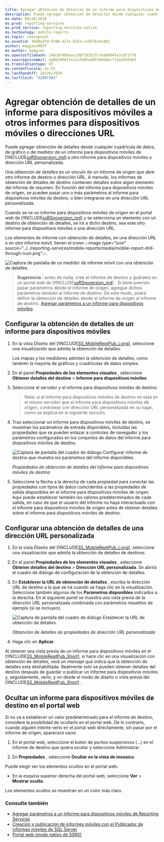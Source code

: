 ```yaml
---
title: Agregar obtención de detalles de un informe para dispositivos móviles a otros informes para dispositivos móviles o direcciones URL | Microsoft Docs
description: Puede agregar obtención de detalles desde cualquier cuadrícula de datos, de gráfico o de medidor de un informe para dispositivos móviles de Reporting Services a otro informe para dispositivos móviles o dirección URL personalizada.
ms.date: 09/20/2016
ms.prod: reporting-services
ms.prod_service: reporting-services-native
ms.technology: mobile-reports
ms.topic: conceptual
ms.assetid: 30d0a3fd-5588-417e-b25d-cc5b7624cdb1
author: maggiesMSFT
ms.author: maggies
ms.openlocfilehash: 149c074b0aacc56f192b27cfea0894fe2cd73778
ms.sourcegitcommit: ea0bf89617e11afe85ad85309e0ec731ed265583
ms.translationtype: HT
ms.contentlocale: es-ES
ms.lasthandoff: 10/28/2020
ms.locfileid: "92907303"
---
```

# <a name="add-drillthrough-from-a-mobile-report-to-other-mobile-reports-or-urls"></a>Agregar obtención de detalles de un informe para dispositivos móviles a otros informes para dispositivos móviles o direcciones URL
Puede agregar obtención de detalles desde cualquier cuadrícula de datos, de gráfico o de medidor de un informe para dispositivos móviles de [!INCLUDE[ssRSnoversion_md](../../includes/ssrsnoversion-md.md)] a otro informe para dispositivos móviles o dirección URL personalizada. 

Una *obtención de detalles*  es un vínculo de un informe de origen que abre otro informe de destino o dirección URL. A menudo, los informes de obtención de detalles de destino contienen detalles sobre algún elemento del informe de resumen. En función del informe para dispositivos móviles de origen, se pueden pasar uno o más parámetros al informe para dispositivos móviles de destino, o bien integrarse en una dirección URL personalizada.  
  
Cuando se ve un informe para dispositivos móviles de origen en el portal web de [!INCLUDE[ssRSnoversion_md](../../includes/ssrsnoversion-md.md)] y se selecciona un elemento con un destino de obtención de detalles, se irá a dicho destino, sea este otro informe para dispositivos móviles o una dirección URL.  

Los elementos de informe con obtención de detalles, en una dirección URL o en otro informe móvil, tienen el icono :::image type="icon" source="../../reporting-services/mobile-reports/media/mobile-report-drill-through-icon.png":::.

![Captura de pantalla de un medidor de informe móvil con una obtención de detalles.](../../reporting-services/mobile-reports/media/mobile-report-gauge-drill-through.png)

>**Sugerencia** : antes de nada, cree el informe de destino y guárdelo en un portal web de [!INCLUDE[ssRSnoversion_md](../../includes/ssrsnoversion-md.md)] . Si tiene previsto pasar parámetros desde el informe de origen, agregue dichos parámetros también al informe de destino. De este modo, podrá definir la obtención de detalles desde el informe de origen al informe de destino. [Agregar parámetros a un informe para dispositivos móviles](../../reporting-services/mobile-reports/add-parameters-to-a-mobile-report-reporting-services.md).
 
## <a name="set-up-drillthrough-to-a-mobile-report"></a>Configurar la obtención de detalles de un informe para dispositivos móviles  

1. En la vista Diseño del [!INCLUDE[SS_MobileReptPub_Long](../../includes/ss-mobilereptpub-long.md)], seleccione una visualización que admita la obtención de detalles.   

   Los mapas y los medidores admiten la obtención de detalles, como también la mayoría de gráficos y cuadrículas de datos simples.
   
2. En el panel **Propiedades de los elementos visuales** , seleccione **Obtener detalles del destino** > **Informe para dispositivos móviles**.  
3. Seleccione el servidor y el informe para dispositivos móviles de destino.  

   >Nota: si el informe para dispositivos móviles de destino no está en el mismo servidor que el informe para dispositivos móviles de origen, conéctese con dirección URL personalizada en su lugar, como se explica en la siguiente sección.  
 
4. Tras seleccionar un informe para dispositivos móviles de destino, se muestran los parámetros de entrada disponibles, incluidas las propiedades que se pueden enlazar a controles de navegador y los parámetros configurados en los conjuntos de datos del informe para dispositivos móviles de destino.  

   ![Captura de pantalla del cuadro de diálogo Configurar informe de destino que muestra los parámetros del informe disponibles.](../../reporting-services/mobile-reports/media/mobile-report-drillthrough-target.PNG)
   
   *Propiedades de obtención de detalles del informe para dispositivos móviles de destino*  
  
5. Seleccione la flecha a la derecha de cada propiedad para conectar las propiedades con tipos de datos coincidentes a las propiedades de salida disponibles en el informe para dispositivos móviles de origen. Aquí puede establecer también los valores predeterminados de cada salida, en caso de que el usuario del informe no haya interactuado con el informe para dispositivos móviles de origen antes de obtener detalles sobre el informe para dispositivos móviles de destino.  
  
## <a name="set-up-a-drillthrough-to-a-custom-url"></a>Configurar una obtención de detalles de una dirección URL personalizada  
  
1. En la vista Diseño del [!INCLUDE[SS_MobileReptPub_Long](../../includes/ss-mobilereptpub-long.md)], seleccione una visualización que admita la obtención de detalles de destinos.    
2. En el panel **Propiedades de los elementos visuales** , seleccione **Obtener detalles del destino** > **Dirección URL personalizada**.  Se abrirá el cuadro de diálogo de configuración de la obtención de detalles.  
  
3. En **Establecer la URL de obtención de detalles** , escriba la dirección URL de destino a la que se irá cuando se haga clic en la visualización. Seleccione también algunos de los **Parámetros disponibles** indicados a la derecha. En el siguiente panel se muestra una vista previa de la dirección URL personalizada combinada con parámetros resueltos de ejemplo (si se incluyen).  
  
   ![Captura de pantalla del cuadro de diálogo Establecer la URL de obtención de detalles.](../../reporting-services/mobile-reports/media/mobile-report-drillthrough-url.PNG)
  
   *Obtención de detalles de propiedades de dirección URL personalizada*  
  
4. Haga clic en **Aplicar**.  

  
Al obtener una vista previa de un informe para dispositivos móviles en el [!INCLUDE[SS_MobileReptPub_Short](../../includes/ss-mobilereptpub-short.md)], si hace clic en una visualización con obtención de detalles, verá un mensaje que indica que la obtención de detalles está deshabilitada. Realmente solo se pueden obtener detalles del destino después de guardar o publicar un informe para dispositivos móviles y, seguidamente, verlo, y no desde el modo de diseño o vista previa del [!INCLUDE[SS_MobileReptPub_Short](../../includes/ss-mobilereptpub-short.md)] .  

## <a name="hide-a-target-mobile-report-on-the-web-portal"></a>Ocultar un informe para dispositivos móviles de destino en el portal web
Si no va a establecer un valor predeterminado para el informe de destino, considere la posibilidad de ocultarlo en el portal web. De lo contrario, cuando alguien intente verlo en el portal web directamente, sin pasar por el informe de origen, aparecerá vacío.

1. En el portal web, seleccione el botón de puntos suspensivos (...) en el informe de destino que quiera ocultar y seleccione Administrar.

2. En **Propiedades** , seleccione **Ocultar en la vista de mosaico**.

Puede elegir ver los elementos ocultos en el portal web: 

* En la esquina superior derecha del portal web, seleccione **Ver** > **Mostrar oculto**. 

Los elementos ocultos se muestran en un color más claro.
    
### <a name="see-also"></a>Consulte también  
 
* [Agregar parámetros a un informe para dispositivos móviles de Reporting Services](../../reporting-services/mobile-reports/add-parameters-to-a-mobile-report-reporting-services.md)
* [Creación y publicación de informes móviles con el Publicador de informes móviles de SQL Server](../../reporting-services/mobile-reports/create-mobile-reports-with-sql-server-mobile-report-publisher.md) 
* [Portal web (modo nativo de SSRS)](../../reporting-services/web-portal-ssrs-native-mode.md)

